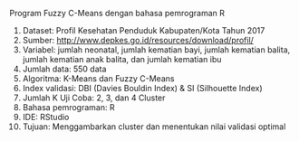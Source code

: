 Program Fuzzy C-Means dengan bahasa pemrograman R

1. Dataset: Profil Kesehatan Penduduk Kabupaten/Kota Tahun 2017
2. Sumber: http://www.depkes.go.id/resources/download/profil/
3. Variabel: jumlah neonatal, jumlah kematian bayi, jumlah kematian balita, jumlah kematian anak balita, dan jumlah kematian ibu
4. Jumlah data: 550 data
5. Algoritma: K-Means dan Fuzzy C-Means
6. Index validasi: DBI (Davies Bouldin Index) & SI (Silhouette Index)
7. Jumlah K Uji Coba: 2, 3, dan 4 Cluster
8. Bahasa pemrograman: R
9. IDE: RStudio
10. Tujuan: Menggambarkan cluster dan menentukan nilai validasi optimal
